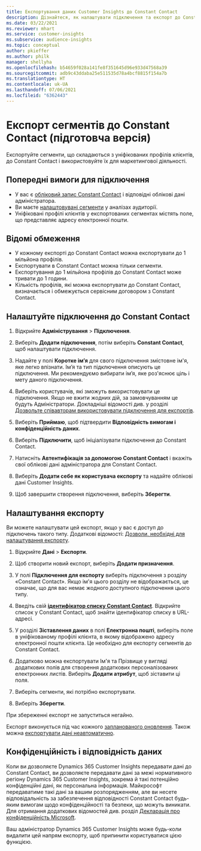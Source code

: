 ```yaml
---
title: Експортування даних Customer Insights до Constant Contact
description: Дізнайтеся, як налаштувати підключення та експорт до Constant Contact.
ms.date: 03/22/2021
ms.reviewer: mhart
ms.service: customer-insights
ms.subservice: audience-insights
ms.topic: conceptual
author: pkieffer
ms.author: philk
manager: shellyha
ms.openlocfilehash: b54659f028a141fe8f351645d96e933d47568a39
ms.sourcegitcommit: adb9c43ddaba25e511535d78a4bcf8815f154a7b
ms.translationtype: HT
ms.contentlocale: uk-UA
ms.lasthandoff: 07/06/2021
ms.locfileid: "6362443"
---
```

# <a name="export-segments-to-constant-contact-preview"></a>Експорт сегментів до Constant Contact (підготовча версія)

Експортуйте сегменти, що складаються з уніфікованих профілів клієнтів, до Constant Contact і використовуйте їх для маркетингової діяльності. 

## <a name="prerequisites-for-a-connection"></a>Попередні вимоги для підключення

-   У вас є [обліковий запис Constant Contact](https://www.constantcontact.com/account-home) і відповідні облікові дані адміністратора.
-   Ви маєте [налаштовувані сегменти](segments.md) у аналізах аудиторії.
-   Уніфіковані профілі клієнтів у експортованих сегментах містять поле, що представляє адресу електронної пошти.

## <a name="known-limitations"></a>Відомі обмеження

- У кожному експорті до Constant Contact можна експортувати до 1 мільйона профілів.
- Експортувати в Constant Contact можна тільки сегменти.
- Експортування до 1 мільйона профілів до Constant Contact може тривати до 1 години. 
- Кількість профілів, які можна експортувати до Constant Contact, визначається і обмежується сервісним договором з Constant Contact.

## <a name="set-up-connection-to-constant-contact"></a>Налаштуйте підключення до Constant Contact

1. Відкрийте **Адміністрування** > **Підключення**.

1. Виберіть **Додати підключення**, потім виберіть **Constant Contact**, щоб налаштувати підключення.

1. Надайте у полі **Коротке ім’я** для свого підключення змістовне ім'я, яке легко впізнати. Ім’я та тип підключення описують це підключення. Ми рекомендуємо вибирати ім’я, яке роз'яснює ціль і мету даного підключення.

1. Виберіть користувачів, які зможуть використовувати це підключення. Якщо не вжити жодних дій, за замовчуванням це будуть Адміністратори. Докладніші відомості див. у розділі [Дозвольте співавторам використовувати підключення для експортів](connections.md#allow-contributors-to-use-a-connection-for-exports).

1. Виберіть **Приймаю**, щоб підтвердити **Відповідність вимогам і конфіденційність даних**.

1. Виберіть **Підключити**, щоб ініціалізувати підключення до Constant Contact.

1. Натисніть **Автентифікація за допомогою Constant Contact** і вкажіть свої облікові дані адміністратора для Constant Contact. 

1. Виберіть **Додати себе як користувача експорту** та надайте облікові дані Customer Insights.

1. Щоб завершити створення підключення, виберіть **Зберегти**.

## <a name="configure-an-export"></a>Налаштування експорту

Ви можете налаштувати цей експорт, якщо у вас є доступ до підключень такого типу. Додаткові відомості: [Дозволи, необхідні для налаштування експорту](export-destinations.md#set-up-a-new-export).

1. Відкрийте **Дані** > **Експорти**.

1. Щоб створити новий експорт, виберіть **Додати призначення**.

1. У полі **Підключення для експорту** виберіть підключення з розділу «Constant Contact». Якщо ім'я цього розділу не відображається, це означає, що для вас немає жодного доступного підключення цього типу.

1. Введіть свій [**ідентифікатор списку Constant Contact**](https://app.constantcontact.com/pages/contacts/ui#lists). Відкрийте список у Constant Contact, щоб знайти ідентифікатор списку в URL-адресі.

1. У розділі **Зіставлення даних** в полі **Електронна пошті**, виберіть поле в уніфікованому профілі клієнта, в якому відображено адресу електронної пошти клієнта. Це необхідно для експорту сегментів до Constant Contact.

1. Додатково можна експортувати Ім'я та Прізвище у вигляді додаткових полів для створення додаткових персоналізованих електронних листів. Виберіть **Додати атрибут**, щоб зіставити ці поля.

1. Виберіть сегменти, які потрібно експортувати.

1. Виберіть **Зберегти**.

При збереженні експорт не запуститься негайно.

Експорт виконується під час кожного [запланованого оновлення](system.md#schedule-tab). Також можна [експортувати дані неавтоматично](export-destinations.md#run-exports-on-demand). 


## <a name="data-privacy-and-compliance"></a>Конфіденційність і відповідність даних

Коли ви дозволяєте Dynamics 365 Customer Insights передавати дані до Constant Contact, ви дозволяєте передавати дані за межі нормативного регіону Dynamics 365 Customer Insights, зокрема й такі потенційно конфіденційні дані, як персональна інформація. Майкрософт передаватиме такі дані за вашим розпорядженням, але ви несете відповідальність за забезпечення відповідності Constant Contact будь-яким вимогам щодо конфіденційності та безпеки, що можуть виникати. Для отримання додаткових відомостей див. розділ [Декларація про конфіденційність Microsoft](https://go.microsoft.com/fwlink/?linkid=396732).

Ваш адміністратор Dynamics 365 Customer Insights може будь-коли видалити цей напрям експорту, щоб припинити користуватися цією функцією.
